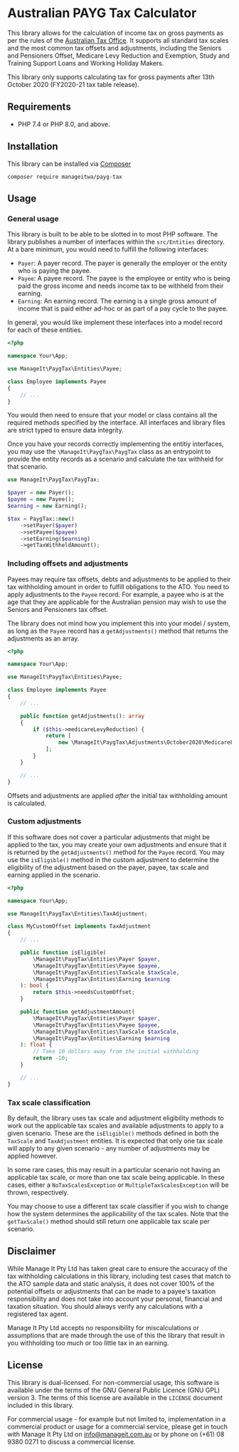 # Australian PAYG Tax Calculator

This library allows for the calculation of income tax on gross payments as per the rules of the [Australian Tax Office](https://www.ato.gov.au). It supports all standard tax scales and the most common tax offsets and adjustments, including the Seniors and Pensioners Offset, Medicare Levy Reduction and Exemption, Study and Training Support Loans and Working Holiday Makers.

This library only supports calculating tax for gross payments after 13th October 2020 (FY2020-21 tax table release).

## Requirements

- PHP 7.4 or PHP 8.0, and above.

## Installation

This library can be installed via [Composer](https://getcomposer.org)

```
composer require manageitwa/payg-tax
```

## Usage

### General usage

This library is built to be able to be slotted in to most PHP software. The library publishes a number of interfaces within the `src/Entities` directory. At a bare minimum, you would need to fulfill the following interfaces:

- `Payer`: A payer record. The payer is generally the employer or the entity who is paying the payee.
- `Payee`: A payee record. The payee is the employee or entity who is being paid the gross income and needs income tax to be withheld from their earning.
- `Earning`: An earning record. The earning is a single gross amount of income that is paid either ad-hoc or as part of a pay cycle to the payee.

In general, you would like implement these interfaces into a model record for each of these entities.

```php
<?php

namespace Your\App;

use ManageIt\PaygTax\Entities\Payee;

class Employee implements Payee
{
    // ...
}
```

You would then need to ensure that your model or class contains all the required methods specified by the interface. All interfaces and library files are strict typed to ensure data integrity.

Once you have your records correctly implementing the entitiy interfaces, you may use the `\ManageIt\PaygTax\PaygTax` class as an entrypoint to provide the entity records as a scenario and calculate the tax withheld for that scenario.

```php
use ManageIt\PaygTax\PaygTax;

$payer = new Payer();
$payee = new Payee();
$earning = new Earning();

$tax = PaygTax::new()
    ->setPayer($payer)
    ->setPayee($payee)
    ->setEarning($earning)
    ->getTaxWithheldAmount();
```

### Including offsets and adjustments

Payees may require tax offsets, debts and adjustments to be applied to their tax withholding amount in order to fulfill obligations to the ATO. You need to apply adjustments to the `Payee` record. For example, a payee who is at the age that they are applicable for the Australian pension may wish to use the Seniors and Pensioners tax offset.

The library does not mind how you implement this into your model / system, as long as the `Payee` record has a `getAdjustments()` method that returns the adjustments as an array.

```php
<?php

namespace Your\App;

use ManageIt\PaygTax\Entities\Payee;

class Employee implements Payee
{
    // ...

    public function getAdjustments(): array
    {
        if ($this->medicareLevyReduction) {
            return [
                new \ManageIt\PaygTax\Adjustments\October2020\MedicareLevyReduction(true, 2),
            ];
        }
    }

    // ...
}
```

Offsets and adjustments are applied *after* the initial tax withholding amount is calculated.

### Custom adjustments

If this software does not cover a particular adjustments that might be applied to the tax, you may create your own adjustments and ensure that it is returned by the `getAdjustments()` method for the `Payee` record. You may use the `isEligible()` method in the custom adjustment to determine the eligibility of the adjustment based on the payer, payee, tax scale and earning applied in the scenario.


```php
<?php

namespace Your\App;

use ManageIt\PaygTax\Entities\TaxAdjustment;

class MyCustomOffset implements TaxAdjustment
{
    // ...

    public function isEligible(
        \ManageIt\PaygTax\Entities\Payer $payer,
        \ManageIt\PaygTax\Entities\Payee $payee,
        \ManageIt\PaygTax\Entities\TaxScale $taxScale,
        \ManageIt\PaygTax\Entities\Earning $earning
    ): bool {
        return $this->needsCustomOffset;
    }

    public function getAdjustmentAmount(
        \ManageIt\PaygTax\Entities\Payer $payer,
        \ManageIt\PaygTax\Entities\Payee $payee,
        \ManageIt\PaygTax\Entities\TaxScale $taxScale,
        \ManageIt\PaygTax\Entities\Earning $earning
    ): float {
        // Take 10 dollars away from the initial withholding
        return -10;
    }

    // ...
}
```

### Tax scale classification

By default, the library uses tax scale and adjustment eligibility methods to work out the applicable tax scales and available adjustments to apply to a given scenario. These are the `isEligible()` methods defined in both the `TaxScale` and `TaxAdjustment` entities. It is expected that only one tax scale will apply to any given scenario - any number of adjustments may be applied however.

In some rare cases, this may result in a particular scenario not having an applicable tax scale, or more than one tax scale being applicable. In these cases, either a `NoTaxScalesException` or `MultipleTaxScalesException` will be thrown, respectively.

You may choose to use a different tax scale classifier if you wish to change how the system determines the applicability of the tax scales. Note that the `getTaxScale()` method should still return one applicable tax scale per scenario.

## Disclaimer

While Manage It Pty Ltd has taken great care to ensure the accuracy of the tax withholding calculations in this library, including test cases that match to the ATO sample data and static analysis, it does not cover 100% of the potential offsets or adjustments that can be made to a payee's taxation responsibility and does not take into account your personal, financial and taxation situation. You should always verify any calculations with a registered tax agent.

Manage It Pty Ltd accepts no responsibility for miscalculations or assumptions that are made through the use of this the library that result in you withholding too much or too little tax in an earning.

## License

This library is dual-licensed. For non-commercial usage, this software is available under the terms of the GNU General Public Licence (GNU GPL) version 3. The terms of this license are available in the `LICENSE` document included in this library.

For commercial usage - for example but not limited to, implementation in a commercial product or usage for a commercial service, please get in touch with Manage It Pty Ltd on info@manageit.com.au or by phone on (+61) 08 9380 0271 to discuss a commercial license.
